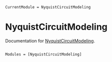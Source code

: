 ```@meta
CurrentModule = NyquistCircuitModeling
```

# NyquistCircuitModeling

Documentation for [NyquistCircuitModeling](https://github.com/Ir1n-a/NyquistCircuitModeling.jl).

```@index
```

```@autodocs
Modules = [NyquistCircuitModeling]
```
